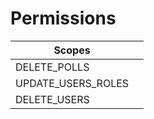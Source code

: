 # Permissions

| Scopes               |   |
| -------------------- | - |
| DELETE\_POLLS        |   |
| UPDATE\_USERS\_ROLES |   |
| DELETE\_USERS        |   |
